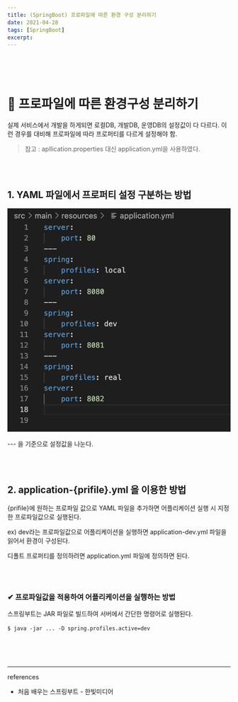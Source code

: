 ```yaml
---
title: (SpringBoot) 프로파일에 따른 환경 구성 분리하기 
date: 2021-04-28
tags: [SpringBoot]
excerpt: 
---
```



<br/>
<br/>
<br/>


# 🚀 프로파일에 따른 환경구성 분리하기 

실제 서비스에서 개발을 하게되면 로컬DB, 개발DB, 운영DB의 설정값이 다 다르다. 이런 경우를 대비해 프로파일에 따라 프로퍼티를 다르게 설정해야 함. 

> 참고 : apllication.properties 대신 application.yml을 사용하였다.

<br/>
<br/>

## 1. YAML 파일에서 프로퍼티 설정 구분하는 방법 
![docker](./../images/springboot-setting.png)

--- 을 기준으로 설정값을 나눈다. 


<br/>
<br/>

## 2. application-{prifile}.yml 을 이용한 방법 

{prifile}에 원하는 프로파일 값으로 YAML 파일을 추가하면 어플리케이션 실행 시 지정한 프로파일값으로 실행된다. 

ex) dev라는 프로파일값으로 어플리케이션을 실행하면 application-dev.yml 파일을 읽어서 환경이 구성된다. 

디폴트 프로퍼티를 정의하려면 application.yml 파일에 정의하면 된다. 

<br/>
<br/>

### ✔ 프로파일값을 적용하여 어플리케이션을 실행하는 방법 

스프링부트는 JAR 파일로 빌드하여 서버에서 간단한 명령어로 실행된다. 

```$ java -jar ... -D spring.profiles.active=dev ```

<br/>
<br/>
<br/>

---
references

- 처음 배우는 스프링부트 - 한빛미디어
